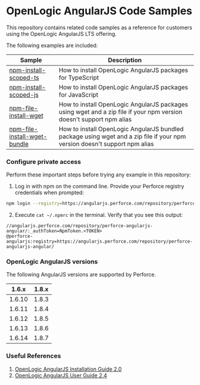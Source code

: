 # OpenLogic AngularJS Code Samples
This repository contains related code samples as a reference for customers using the OpenLogic AngularJS LTS offering.

The following examples are included:

| Sample | Description |
| ------ | ----------- |
| [npm-install-scoped-ts](./examples/npm-install-scoped-ts/README.md) | How to install OpenLogic AngularJS packages for TypeScript |
| [npm-install-scoped-js](./examples/npm-install-scoped-js/README.md) | How to install OpenLogic AngularJS packages for JavaScript |
| [npm-file-install-wget](./examples/npm-file-install-wget/README.md) | How to install OpenLogic AngularJS packages using wget and a zip file if your npm version doesn't support npm alias |
| [npm-file-install-wget-bundle](./examples/npm-file-install-wget-bundle/README.md) | How to install OpenLogic AngularJS bundled package using wget and a zip file if your npm version doesn't support npm alias

### Configure private access

Perform these important steps before trying any example in this repository:

1. Log in with npm on the command line. Provide your Perforce registry credentials when prompted:
```bash
npm login --registry=https://angularjs.perforce.com/repository/perforce-angularjs-angular/ --scope=@perforce-angularjs
```
2. Execute `cat ~/.npmrc` in the terminal. Verify that you see this output:
```
//angularjs.perforce.com/repository/perforce-angularjs-angular/:_authToken=NpmToken.<TOKEN>
@perforce-angularjs:registry=https://angularjs.perforce.com/repository/perforce-angularjs-angular/
```

### OpenLogic AngularJS versions

The following AngularJS versions are supported by Perforce.

| 1.6.x | 1.8.x |
| ------ | ----- |
| 1.6.10 | 1.8.3 |
| 1.6.11 | 1.8.4 |
| 1.6.12 | 1.8.5 |
| 1.6.13 | 1.8.6 |
| 1.6.14 | 1.8.7 |

### Useful References

1) [OpenLogic AngularJS Installation Guide 2.0](https://angularjs.perforce.com/repository/perforce-angularjs-documentation/documentation/Perforce%20AngularJS%20Installation%20Guide%202.0.pdf) 
2) [OpenLogic AngularJS User Guide 2.4](https://angularjs.perforce.com/repository/perforce-angularjs-documentation/documentation/OpenLogic%20AngularJS%20User%20Guide%202.4.pdf)

